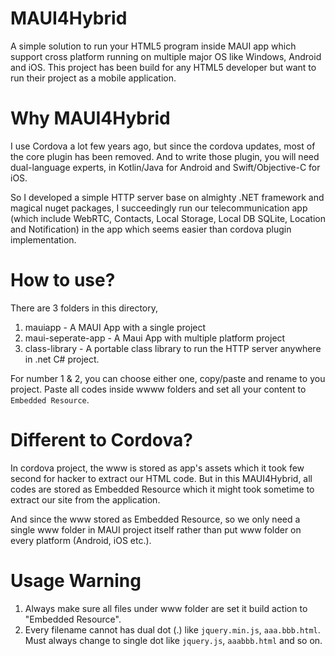 # MAUI4Hybrid
A simple solution to run your HTML5 program inside MAUI app which support cross platform running on multiple major OS like Windows, Android and iOS. This project has been build for any HTML5 developer but want to run their project as a mobile application.

# Why MAUI4Hybrid
I use Cordova a lot few years ago, but since the cordova updates, most of the core plugin has been removed. And to write those plugin, you will need dual-language experts, in Kotlin/Java for Android and Swift/Objective-C for iOS. 

So I developed a simple HTTP server base on almighty .NET framework and magical nuget packages, I succeedingly run our telecommunication app (which include WebRTC, Contacts, Local Storage, Local DB SQLite, Location and Notification) in the app which seems easier than cordova plugin implementation.

# How to use?
There are 3 folders in this directory,
1. mauiapp - A MAUI App with a single project
2. maui-seperate-app - A Maui App with multiple platform project
3. class-library - A portable class library to run the HTTP server anywhere in .net C# project.

For number 1 & 2, you can choose either one, copy/paste and rename to you project. Paste all codes inside wwww folders and set all your content to `Embedded Resource`.

# Different to Cordova?
In cordova project, the www is stored as app's assets which it took few second for hacker to extract our HTML code. But in this MAUI4Hybrid, all codes are stored as Embedded Resource which it might took sometime to extract our site from the application.

And since the www stored as Embedded Resource, so we only need a single www folder in MAUI project itself rather than put www folder on every platform (Android, iOS etc.).

#  Usage Warning
1. Always make sure all files under www folder are set it build action to "Embedded Resource".
2. Every filename cannot has dual dot (.) like `jquery.min.js`, `aaa.bbb.html`. Must always change to single dot like `jquery.js`, `aaabbb.html` and so on.
